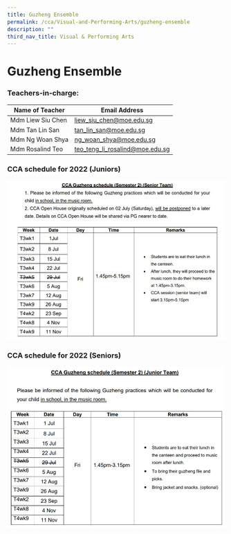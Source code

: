 ```yaml
---
title: Guzheng Ensemble
permalink: /cca/Visual-and-Performing-Arts/guzheng-ensemble
description: ""
third_nav_title: Visual & Performing Arts
---
```

# **Guzheng Ensemble**

### Teachers-in-charge:

| Name of Teacher 	| Email Address 	|
|---	|---	|
| Mdm Liew Siu Chen 	| [liew_siu_chen@moe.edu.sg](mailto:liew_siu_chen@moe.edu.sg) 	|
| Mdm Tan Lin San 	| [tan_lin_san@moe.edu.sg](mailto:tan_lin_san@moe.edu.sg) 	|
| Mdm Ng Woan Shya 	| [ng_woan_shya@moe.edu.sg](mailto:ng_woan_shya@moe.edu.sg) 	|
| Mdm Rosalind Teo 	| [teo_teng_li_rosalind@moe.edu.sg](mailto:teo_teng_li_rosalind@moe.edu.sg) 	|


### CCA schedule for 2022 (Juniors)

![](/images/guzhengSsem2.jpg)

### CCA schedule for 2022 (Seniors)

![](/images/guzhengJsem2.jpg)
